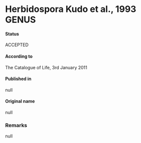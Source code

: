 # Herbidospora Kudo et al., 1993 GENUS

#### Status
ACCEPTED

#### According to
The Catalogue of Life, 3rd January 2011

#### Published in
null

#### Original name
null

### Remarks
null